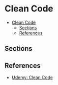 # Clean Code

- [Clean Code](#clean-code)
  - [Sections](#sections)
  - [References](#references)

## Sections

## References

- [Udemy: Clean Code](https://www.udemy.com/course/writing-clean-code/)
